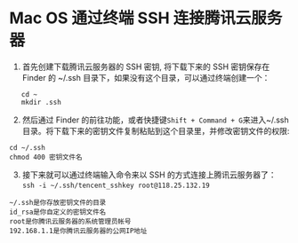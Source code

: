 # Mac OS 通过终端 SSH 连接腾讯云服务器

1. 首先创建下载腾讯云服务器的 SSH 密钥, 将下载下来的 SSH 密钥保存在 Finder 的 ~/.ssh 目录下，如果没有这个目录，可以通过终端创建一个：

```
   cd ~
   mkdir .ssh
```

2. 然后通过 Finder 的前往功能，或者快捷键`Shift + Command + G`来进入~/.ssh 目录。将下载下来的密钥文件复制粘贴到这个目录里，并修改密钥文件的权限:

```
cd ~/.ssh
chmod 400 密钥文件名
```

3. 接下来就可以通过终端输入命令来以 SSH 的方式连接上腾讯云服务器了：
   `ssh -i ~/.ssh/tencent_sshkey root@118.25.132.19`

```
~/.ssh是你存放密钥文件的目录
id_rsa是你自定义的密钥文件名
root是你腾讯云服务器的系统管理员帐号
192.168.1.1是你腾讯云服务器的公网IP地址
```
